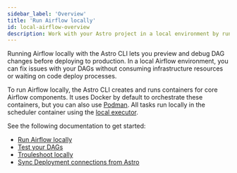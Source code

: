 ```yaml
---
sidebar_label: 'Overview'
title: 'Run Airflow locally'
id: local-airflow-overview
description: Work with your Astro project in a local environment by running Airflow and DAGs locally.
---
```


Running Airflow locally with the Astro CLI lets you preview and debug DAG changes before deploying to production. In a local Airflow environment, you can fix issues with your DAGs without consuming infrastructure resources or waiting on code deploy processes.

To run Airflow locally, the Astro CLI creates and runs containers for core Airflow components. It uses Docker by default to orchestrate these containers, but you can also use [Podman](cli/use-podman.md). All tasks run locally in the scheduler container using the [local executor](https://airflow.apache.org/docs/apache-airflow/stable/core-concepts/executor/local.html).

See the following documentation to get started:

- [Run Airflow locally](cli/run-airflow-locally.md)
- [Test your DAGs](cli/test-your-astro-project-locally.md)
- [Trouleshoot locally](cli/troubleshoot-locally.md)
- [Sync Deployment connections from Astro](cli/local-connections.md)